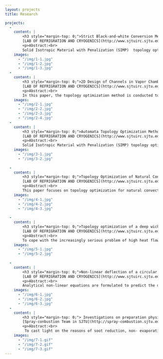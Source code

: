 ```yaml
---
layout: projects
title: Research

projects: 
  - 
    content: |
        <h3 style="margin-top: 0;">Strict Black-and-white Conversion Methods for Gray-Scale Elements in Topology Optimization of Heat Conduction Structures</h3>
        [LAB OF REFRIGRATION AND CRYOGENICS](http://www.sjtuirc.sjtu.edu.cn/EN/Default.aspx)
        <p>Abstract:<br>
        Solid Isotropic Material with Penalization (SIMP)  topology optimization is a kind of structure optimization method. During the SIMP topology optimization, gray-scale elements exist, which bring uncertainties in de-scribing the boundary of topology optimized structures.And this problem is more serious in heat conduction structure topology optimization, because heat conduction topology optimized structure has many tree-like branches structures. When compared with beam topology optimized structure’s boundaries, heat conduction structure’s boundaries are more complex.To eliminate gray-scale elements in topology optimization, original topology optimization results are changed into strict discrete or black-and-white topology optimization results. We propose three new strict black-and-white conversion methods, Local Penalized Method, Suc-cessive Conversion Method and Automata Conversion Method, to eliminate gray-scale elements. Two typical numerical examples, which are the heat conduction topology optimization and the half MBB-beam optimization respectively, are used to illustrate the availability of the methods to elimi-nate gray-scale elements.</p>
    images: 
      - "/img/1-1.jpg"
      - "/img/1-2.jpg"
      - "/img/1-3.jpg"
  - 
    content: |
        <h3 style="margin-top: 0;">2D Design of Channels in Vapor Chamber with Topological Optimization</h3>
        [LAB OF REFRIGRATION AND CRYOGENICS](http://www.sjtuirc.sjtu.edu.cn/EN/Default.aspx)
        <p>Abstract:<br>
        In this paper, the topology optimization method is conducted to aid the design of the fluid channels within a vapor chamber. To analyze the temperature uniformity of a vapor chamber, the channels were simplified as branches with high-conductivity materials, the optimization aimed to minimize the temperature variance in a plate with several high-conductivity branches. Numerical simulations were conducted to analyze the influence of material thermal conductivity ratio and Bi number on the topology of the fluid channel structure. Results showed that the design of topology optimization was feasible and effective.</p>
    images: 
      - "/img/2-1.jpg"
      - "/img/2-2.jpg"
      - "/img/2-3.jpg"
      - "/img/2-4.jpg"
  - 
    content: |
        <h3 style="margin-top: 0;">Automata Topology Optimization Method for SIMP Gray-Scale Elements</h3>
        [LAB OF REFRIGRATION AND CRYOGENICS](http://www.sjtuirc.sjtu.edu.cn/EN/Default.aspx)
        <p>Abstract:<br>
        Solid Isotropic Material with Penalization (SIMP) topology optimization method is one of the structure topology optimization methods, which could be used for structure optimization on heat conduction and convective heat transfer with a certain structure material. However, some gray-scale elements exist in the results, which could make the solid boundaries unclear and bring uncertainty in subsequent simulation and manufacture. The tradi-tional threshold filtering method could be used to obtain strict blank-and-white optimization results, but it is al-ways coupled with the structure volume varying in topology optimization. In this paper, the SIMP with automata topology optimization method is conducted which introduces mutual interaction between two gray-scale ele-ments. Therefore, the pseudo density could be transmitted among elements and converge near the high pseudo density elements, the gray-scale elements could be eliminated, and the material volume could keep a constant. </p>
    images: 
      - "/img/3-1.jpg"
      - "/img/3-2.jpg"
    
  -   
    content: |
        <h3 style="margin-top: 0;">Topology Optimization of Natural Convective Rectangular Fins</h3>
        [LAB OF REFRIGRATION AND CRYOGENICS](http://www.sjtuirc.sjtu.edu.cn/EN/Default.aspx)
        <p>Abstract:<br>
        This paper focuses on topology optimization for natural convective heat transfer structures. A predisposed topology optimization for 2D fins structure based on rectangular fins is proposed for natural convection heat transfer enhancement. The entransy dissipation of the topological fin is less than that of the traditional fin. With simulations on FloTHERM, the average temperature and the highest temperature of the base plate are improved comparing to the case with the rectangular fin, therefore, topology optimal fin is effective for heat dissipation extended surface.</p>
    images: 
      - "/img/4-1.jpg"
      - "/img/4-2.jpg"
      - "/img/4-3.jpg"
    
  -   
    content: |
        <h3 style="margin-top: 0;">Topology optimization of a deep wick structure flat heat pipe</h3>
        [LAB OF REFRIGRATION AND CRYOGENICS](http://www.sjtuirc.sjtu.edu.cn/EN/Default.aspx)
        <p>Abstract:<br>
        To cope with the increasingly serious problem of high heat flow density of electronic chips, the internal structure of flat heat pipe developed to complex structure, in order to obtain more uniform temperature field distribution and improve the efficiency of heat pipe.The uniform temperature of evaporating surface of flat heat pipe is optimized under the condition of finite material by using topological optimization method.Based on SIMP density method, USES the temperature variance as the objective function, in order to design a domain more uniform temperature distribution in the goal to establish topology optimization of steady-state heat conduction model, the sensitivity of the objective function is derived expressions, are calculated and analyzed the optimized topology example, different high and low thermal conductivity material example and different heat source position calculation, obtain the optimal topology and the distribution of temperature field.</p>
    images: 
      - "/img/5-1.jpg"
      - "/img/5-2.jpg"
  
  -   
    content: |
        <h3 style="margin-top: 0;">Non-linear deflection of a circular diaphragm-type piezoactuator under loads of voltage and pressure</h3>
        [LAB OF REFRIGRATION AND CRYOGENICS](http://www.sjtuirc.sjtu.edu.cn/EN/Default.aspx)
        <p>Abstract:<br>
        Analytical non-linear equations are formulated to predict the deflection of a circular diaphragm-type piezoactuator, which consists of a passive layer, a bonding layer and a PZT layer. Previous similar analytical solutions presented in the literature are based on thin plates with small deflections (linear problem), however the linear solutions fail to predict the deflection of the piezoactuator when the driven loads, such as voltage and pressure loads, are large. In this research, a non-linear analytical solution for the piezoactuator deflection under loads of voltage and pressure is derived using the principal of minimum energy and the Rayleigh-Ritz method. Each of the three layers in the piezoactuator is considered as an individual layer. The energy associated with the solution includes elastic potential energy of the deformed piezoactuator, electric potential energy in the piezodisc, and the work done by the uniform pressure force. The proposed non-liner solution is validated via static deflection measurements, and it approves that the non-linear analytical results are found to be in a good agreement with the measurements while the linear solution is invalid when the loads are large. Based on the non-linear equations, the effects of the piezoactuator dimensions and the imposed loads on the actuator performance (stroke volume) are also investigated.</p>
    images: 
      - "/img/6-1.jpg"
      - "/img/6-2.jpg"
      - "/img/6-3.jpg"
  -   
    content: |
        <h3 style="margin-top: 0;"> Investigations on preparation physichemical properties and spray behaviors of aqueous ethanol           emulsified fuels（undergraduate）</h3>
        [Spray-conbustion Team in SJTU](http://spray-combustion.sjtu.edu.cn/home/home.htm)
        <p>Abstract:<br>
         To cast light on the reasons of soot reduction, non- evaporative and evaporative spray behaviors of diesel and emulsified fules were investigated in a high temperature high pressure constant volume vessel (HTHP-CVV). Schilrien photography system was established to study the macro spray characteristics, such as liquid penetration and cone angle, both at room and high temperature. Besides, chemiluminescence of diesel and emulsion falme was recorded by high-speed camera.</p>
    images: 
      - "/img/7-1.gif"
      - "/img/7-2.gif"
      - "/img/7-3.gif"
---
```

